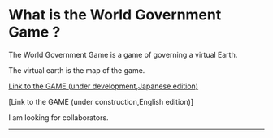 # What is the World Government Game ?

The World Government Game is a game of governing a virtual Earth.

The virtual earth is the map of the game.

[Link to the GAME (under development,Japanese edition)](http://153.127.39.194/a1/post_index.php)

[Link to the GAME (under construction,English edition)]

I am looking for collaborators.

---
